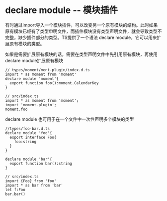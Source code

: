 # declare module -- 模块插件

有时通过import导入一个模块插件，可以改变另一个原有模块的结构。此时如果
原有模块已经有了类型申明文件，而插件模块没有类型声明文件，就会导致类型不完整，缺少插件部分的类型。TS提供了一个语法 declare module，它可以用来扩展原有模块的类型。

如果是需要扩展原有模块的话，需要在类型声明文件中先引用原有模块，再使用declare module扩展原有模块
```
// types/moment/ment-plugin/index.d.ts
import * as moment from 'moment'
declare module 'moment'{
  export function foo():moment.CalendarKey
}

// src/index.ts
import * as moment from 'moment';
import 'moment-plugin';
moment.foo
```

declare module 也可用于在一个文件中一次性声明多个模块的类型
```
//types/foo-bar.d.ts
declare module 'foo'{
  export interface Foo{
    foo:string
  }
}

declare module 'bar'{
  export function bar():string
}

// src/index.ts
import {Foo} from 'foo'
import * as bar from 'bar'
let f:Foo
bar.bar()
```

